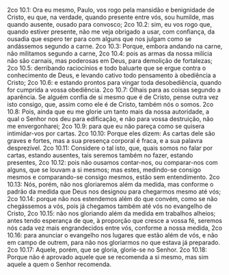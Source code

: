 2co 10.1: Ora eu mesmo, Paulo, vos rogo pela mansidão e benignidade de Cristo, eu que, na verdade, quando presente entre vós, sou humilde, mas quando ausente, ousado para convosco;
2co 10.2: sim, eu vos rogo que, quando estiver presente, não me veja obrigado a usar, com confiança, da ousadia que espero ter para com alguns que nos julgam como se andássemos segundo a carne.
2co 10.3: Porque, embora andando na carne, não militamos segundo a carne,
2co 10.4: pois as armas da nossa milícia não são carnais, mas poderosas em Deus, para demolição de fortalezas;
2co 10.5: derribando raciocínios e todo baluarte que se ergue contra o conhecimento de Deus, e levando cativo todo pensamento à obediência a Cristo;
2co 10.6: e estando prontos para vingar toda desobediência, quando for cumprida a vossa obediência.
2co 10.7: Olhais para as coisas segundo a aparência. Se alguém confia de si mesmo que é de Cristo, pense outra vez isto consigo, que, assim como ele é de Cristo, também nós o somos.
2co 10.8: Pois, ainda que eu me glorie um tanto mais da nossa autoridade, a qual o Senhor nos deu para edificação, e não para vossa destruição, não me envergonharei;
2co 10.9: para que eu não pareça como se quisera intimidar-vos por cartas.
2co 10.10: Porque eles dizem: As cartas dele são graves e fortes, mas a sua presença corporal é fraca, e a sua palavra desprezível.
2co 10.11: Considere o tal isto, que, quais somos no falar por cartas, estando ausentes, tais seremos também no fazer, estando presentes,
2co 10.12: pois não ousamos contar-nos, ou comparar-nos com alguns, que se louvam a si mesmos; mas estes, medindo-se consigo mesmos e comparando-se consigo mesmos, estão sem entendimento.
2co 10.13: Nós, porém, não nos gloriaremos além da medida, mas conforme o padrão da medida que Deus nos designou para chegarmos mesmo até vós;
2co 10.14: porque não nos estendemos além do que convém, como se não chegássemos a vós, pois já chegamos também até vós no evangelho de Cristo,
2co 10.15: não nos gloriando além da medida em trabalhos alheios; antes tendo esperança de que, à proporção que cresce a vossa fé, seremos nós cada vez mais engrandecidos entre vós, conforme a nossa medida,
2co 10.16: para anunciar o evangelho nos lugares que estão além de vós, e não em campo de outrem, para não nos gloriarmos no que estava já preparado.
2co 10.17: Aquele, porém, que se gloria, glorie-se no Senhor.
2co 10.18: Porque não é aprovado aquele que se recomenda a si mesmo, mas sim aquele a quem o Senhor recomenda.
